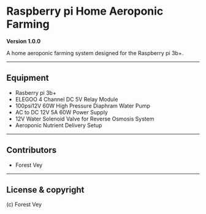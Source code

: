 # Raspberry pi Home Aeroponic Farming

**Version 1.0.0**

A home aeroponic farming system designed for the Raspberry pi 3b+.

---

## Equipment

- Rasberry pi 3b+
- ELEGOO 4 Channel DC 5V Relay Module
- 100psi12V 60W High Pressure Diaphram Water Pump
- AC to DC 12V 5A 60W Power Supply
- 12V Water Solenoid Valve for Reverse Osmosis System
- Aeroponic Nutrient Delivery Setup

---

## Contributors

- Forest Vey

---

## License & copyright

(c) Forest Vey

